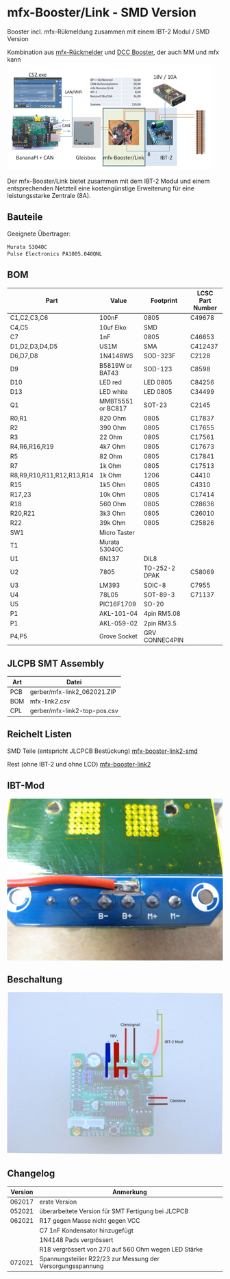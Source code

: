 mfx-Booster/Link - SMD Version
==============================

Booster incl. mfx-R&uuml;kmeldung zusammen mit einem IBT-2 Modul / SMD Version

Kombination aus [mfx-R&uuml;ckmelder](http://www.persmodelrailroad.net/mfx_boost.html) und [DCC Booster](http://www.trainelectronics.com/DCC_Arduino/DCC_Booster), der auch MM und mfx kann
[!["mfx-BoosterLink"](https://github.com/GBert/misc/raw/master/mfx-link/pictures/mfx-BoosterLink_sketch_s.png)](https://github.com/GBert/misc/raw/master/mfx-link/pictures/mfx-BoosterLink_sketch.png)

Der mfx-Booster/Link bietet zusammen mit dem IBT-2 Modul und einem entsprechenden Netzteil eine kosteng&uuml;nstige Erweiterung f&uuml;r eine leistungsstarke Zentrale (8A).

Bauteile
--------

Geeignete &Uuml;bertrager:
```
Murata 53040C
Pulse Electronics PA1005.040QNL
```

BOM
---

|Part|Value|Footprint|LCSC Part Number|
|----|-----|---------|----------------|
|C1,C2,C3,C6|100nF|0805|C49678|
|C4,C5|10uf Elko|SMD||
|C7|1nF|0805|C46653|
|D1,D2,D3,D4,D5|US1M|SMA|C412437|
|D6,D7,D8|1N4148WS|SOD-323F|C2128|
|D9|B5819W or BAT43|SOD-123|C8598|
|D10|LED red|LED 0805|C84256|
|D13|LED white|LED 0805|C34499|
|Q1|MMBT5551 or BC817|SOT-23|C2145|
|R0,R1|820 Ohm|0805|C17837|
|R2|390 Ohm|0805|C17655|
|R3|22 Ohm|0805|C17561|
|R4,R6,R16,R19|4k7 Ohm|0805|C17673|
|R5|82 Ohm|0805|C17841|
|R7|1k Ohm|0805|C17513|
|R8,R9,R10,R11,R12,R13,R14|1k Ohm|1206|C4410|
|R15|1k5 Ohm|0805|C4310|
|R17,23|10k Ohm|0805|C17414|
|R18|560 Ohm|0805|C28636|
|R20,R21|3k3 Ohm|0805|C26010|
|R22|39k Ohm|0805|C25826|
|SW1|Micro Taster|||
|T1|Murata 53040C|||
|U1|6N137|DIL8||
|U2|7805|TO-252-2 DPAK|C58069|
|U3|LM393|SOIC-8|C7955|
|U4|78L05|SOT-89-3|C71137|
|U5|PIC16F1709|SO-20||
|P1|AKL-101-04|4pin RM5.08||
|P1|AKL-059-02|2pin RM3.5||
|P4,P5|Grove Socket|GRV CONNEC4PIN||

JLCPB SMT Assembly
------------------

|Art      | Datei |
|---------|-------|
|PCB      |gerber/mfx-link2_062021.ZIP|
|BOM      |mfx-link2.csv|
|CPL      |gerber/mfx-link2-top-pos.csv|

Reichelt Listen
---------------

SMD Teile (entspricht JLCPCB Bestückung)
[mfx-booster-link2-smd](https://www.reichelt.de/my/1850634)

Rest (ohne IBT-2 und ohne LCD)
[mfx-booster-link2](https://www.reichelt.de/my/1850613)

IBT-Mod
-------

[!["IBT-2 Mod"](https://raw.githubusercontent.com/GBert/misc/master/mfx-link2/pictures/mfx-link-current-sense.jpg)](https://raw.githubusercontent.com/GBert/misc/master/mfx-link2/pictures/mfx-link-current-sense.jpg)

Beschaltung
-----------

[!["IBT-2 Mod"](https://raw.githubusercontent.com/GBert/misc/master/mfx-link2/pictures/mfxlb_wire.jpg)](https://raw.githubusercontent.com/GBert/misc/master/mfx-link2/pictures/mfxlb_wire_s.jpg)

Changelog
---------
| Version | Anmerkung |
|---------|-----------|
|062017   |erste Version|
|052021   |überarbeitete Version für SMT Fertigung bei JLCPCB|
|062021   |R17 gegen Masse nicht gegen VCC|
|         |C7 1nF Kondensator hinzugefügt|
|         |1N4148 Pads vergrössert|
|         |R18 vergrössert von 270 auf 560 Ohm wegen LED Stärke|
|072021   |Spannungsteilier R22/23 zur Messung der Versorgungsspannung|
